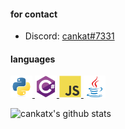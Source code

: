 <h4 align="left">for contact</h4>

 - Discord: [cankat#7331](https://discord.com/users/852647560744796181)

<h4 align="left">languages</h4>
<p align="left"> <a href="https://www.python.org" target="_blank"> <img src="https://raw.githubusercontent.com/devicons/devicon/master/icons/python/python-original.svg" alt="python" width="35"height="35"/> </a> <a href="https://www.w3schools.com/cs/" target="_blank"> <img src="https://raw.githubusercontent.com/devicons/devicon/master/icons/csharp/csharp-original.svg" alt="csharp" width="35" height="35"/> </a> </a> <a href="https://www.w3.org/html/" target="_blank"> </a> <a href="https://developer.mozilla.org/en-US/docs/Web/JavaScript" target="_blank"> <img src="https://raw.githubusercontent.com/devicons/devicon/master/icons/javascript/javascript-original.svg" alt="javascript" width="35" height="35"/> </a> <a href="https://www.java.com" target="_blank"> <img src="https://raw.githubusercontent.com/devicons/devicon/master/icons/java/java-original.svg" alt="java" width="35" height="35"/> </a>

  ![cankatx's github stats](https://github-readme-stats.vercel.app/api?username=cankatx&count_private=true&show_icons=true&bg_color=30,e96443,904e95&title_color=fff&text_color=fff)

<!--
<a href="https://discord.com/users/852647560744796181" title="Discord Account"><img src="https://lanyard-profile-readme.vercel.app/api/852647560744796181"></a>
--!>
